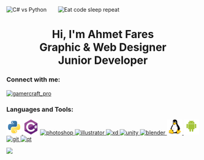 <div style="display: flex; align-items: center; gap: 30px; flex-wrap: nowrap; overflow-x: auto; white-space: nowrap;">
    <img src="https://external-content.duckduckgo.com/iu/?u=https%3A%2F%2Fhackr.io%2Fblog%2Fc-sharp-vs-python%2Fthumbnail%2Flarge&f=1&nofb=1&ipt=686ce0651e004cdeacdf6a1c9990fbdc3b6124c60c451592b6ea72e9637449fb" 
         alt="C# vs Python" style="width: 700; flex-shrink: 0;">
    <img src="https://images.squarespace-cdn.com/content/v1/54cf6d35e4b01cf5fad46006/1447037140112-CMM0WKLI4TFMD3G0JPFV/Eat-sleep-gif-repeat2.gif" 
         alt="Eat code sleep repeat" style="width: 200px; flex-shrink: 0;">
</div>





<h1 align="center">Hi, I'm Ahmet Fares<br>Graphic & Web Designer<br>Junior Developer</h1>

<h3 align="left">Connect with me:</h3>
<p align="left">
<a href="https://discord.gg/gamercraft_pro" target="blank"><img align="center" src="https://raw.githubusercontent.com/rahuldkjain/github-profile-readme-generator/master/src/images/icons/Social/discord.svg" alt="gamercraft_pro" height="30" width="40" /></a>




<h3 align="left">Languages and Tools:</h3>
<p align="left"> <a href="https://www.python.org" target="_blank" rel="noreferrer"> <img src="https://raw.githubusercontent.com/devicons/devicon/master/icons/python/python-original.svg" alt="python" width="40" height="40"/> </a> <img src="https://raw.githubusercontent.com/devicons/devicon/master/icons/csharp/csharp-original.svg" alt="csharp" width="40" height="40"/> <a href="https://www.photoshop.com/en" target="_blank" rel="noreferrer"> <img src="https://external-content.duckduckgo.com/iu/?u=https%3A%2F%2Fcdn.pixabay.com%2Fphoto%2F2021%2F02%2F03%2F12%2F35%2Fphotoshop-5977809_960_720.png&f=1&nofb=1&ipt=f780e0d4a06219f6c0b6346caf693c86dbf5476e2484ca80d34eb3d8dd528dae" alt="photoshop" width="40" height="40"/> </a> <a href="https://www.adobe.com/in/products/illustrator.html" target="_blank" rel="noreferrer"> <img src="https://www.vectorlogo.zone/logos/adobe_illustrator/adobe_illustrator-icon.svg" alt="illustrator" width="40" height="40"/> </a> <a href="https://www.adobe.com/products/xd.html" target="_blank" rel="noreferrer"> <img src="https://external-content.duckduckgo.com/iu/?u=https%3A%2F%2Fupload.wikimedia.org%2Fwikipedia%2Fcommons%2Fthumb%2Fc%2Fc2%2FAdobe_XD_CC_icon.svg%2F1200px-Adobe_XD_CC_icon.svg.png&f=1&nofb=1&ipt=9cf2d725fcd8494ff3ff8152b21225c136f2eec39f8259e0c917299bca44c2de" alt="xd" width="40" height="40"/> </a> <a href="https://unity.com/" target="_blank" rel="noreferrer"> <img src="https://external-content.duckduckgo.com/iu/?u=https%3A%2F%2Fdl.flathub.org%2Frepo%2Fappstream%2Fx86_64%2Ficons%2F128x128%2Fcom.unity.UnityHub.png&f=1&nofb=1&ipt=23a59d2ab3e961c9e4cc7cb98b7c145636482000262be5a13224fc68a637b5e1" alt="unity" width="40" height="40"/> </a> <a href="https://www.blender.org/" target="_blank" rel="noreferrer"> <img src="https://download.blender.org/branding/community/blender_community_badge_white.svg" alt="blender" width="40" height="40"/> </a> <a href="https://www.linux.org/" target="_blank" rel="noreferrer"> <img src="https://raw.githubusercontent.com/devicons/devicon/master/icons/linux/linux-original.svg" alt="linux" width="40" height="40"/> </a> <a href="https://developer.android.com" target="_blank" rel="noreferrer"> <img src="https://raw.githubusercontent.com/devicons/devicon/master/icons/android/android-original-wordmark.svg" alt="android" width="40" height="40"/> </a> <a href="https://git-scm.com/" target="_blank" rel="noreferrer"> <img src="https://www.vectorlogo.zone/logos/git-scm/git-scm-icon.svg" alt="git" width="40" height="40"/> </a> <a href="https://www.qt.io/" target="_blank" rel="noreferrer"> <img src="https://upload.wikimedia.org/wikipedia/commons/0/0b/Qt_logo_2016.svg" alt="qt" width="40" height="40"/> </a> </p> 

<img src="https://media2.dev.to/dynamic/image/width=800%2Cheight=%2Cfit=scale-down%2Cgravity=auto%2Cformat=auto/https%3A%2F%2Fdev-to-uploads.s3.amazonaws.com%2Fuploads%2Farticles%2Fj8wo9f1mou6g5469671h.gif">
